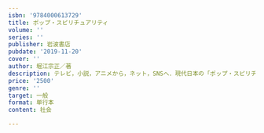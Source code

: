 ```yaml
---
isbn: '9784000613729'
title: ポップ・スピリチュアリティ
volume: ''
series: ''
publisher: 岩波書店
pubdate: '2019-11-20'
cover: ''
author: 堀江宗正／著
description: テレビ，小説，アニメから，ネット，SNSへ．現代日本の「ポップ・スピリチュアリティ」の本格的研究．
price: '2500'
genre: ''
target: 一般
format: 単行本
content: 社会

---
```

